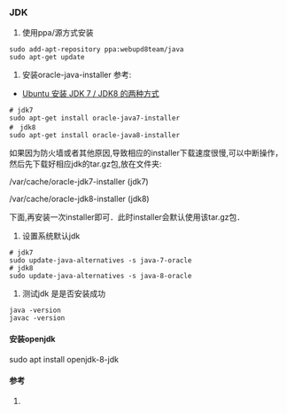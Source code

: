 ### JDK
1. 使用ppa/源方式安装
```
sudo add-apt-repository ppa:webupd8team/java
sudo apt-get update
```
1. 安装oracle-java-installer
参考:
  - [Ubuntu 安装 JDK 7 / JDK8 的两种方式](http://www.cnblogs.com/a2211009/p/4265225.html)

```
# jdk7
sudo apt-get install oracle-java7-installer
#　jdk8
sudo apt-get install oracle-java8-installer
```

  如果因为防火墙或者其他原因,导致相应的installer下载速度很慢,可以中断操作，然后先下载好相应jdk的tar.gz包,放在文件夹:

  /var/cache/oracle-jdk7-installer             (jdk7)

  /var/cache/oracle-jdk8-installer             (jdk8)

  下面,再安装一次installer即可．此时installer会默认使用该tar.gz包．

1. 设置系统默认jdk
```
# jdk7
sudo update-java-alternatives -s java-7-oracle
# jdk8
sudo update-java-alternatives -s java-8-oracle
```

1. 测试jdk 是是否安装成功
```
java -version
javac -version
```

#### 安装openjdk
sudo apt install  openjdk-8-jdk

#### 参考
1. 
